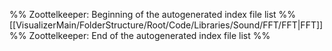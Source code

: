 %% Zoottelkeeper: Beginning of the autogenerated index file list  %%
 [[VisualizerMain/FolderStructure/Root/Code/Libraries/Sound/FFT/FFT|FFT]]
%% Zoottelkeeper: End of the autogenerated index file list  %%
